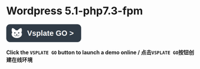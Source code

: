 # Wordpress 5.1-php7.3-fpm

<a href="https://www.vsplate.com/?docker-compose=https://github.com/vsplate/dcenvs/wordpress/5.1-php7.3-fpm"><img alt="VSPLATE GO" src="https://raw.githubusercontent.com/vsplate/images/master/vsgo_btn.png" width="200px"></a>

**Click the `VSPLATE GO` button to launch a demo online / 点击`VSPLATE GO`按钮创建在线环境**